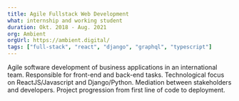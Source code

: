 ```yaml
---
title: Agile Fullstack Web Development
what: internship and working student
duration: Okt. 2018 - Aug. 2021
org: Ambient
orgUrl: https://ambient.digital/
tags: ["full-stack", "react", "django", "graphql", "typescript"]
---
```


Agile software development of business applications in an international team. Responsible for front-end and back-end tasks. Technological focus on ReactJS/Javascript and Django/Python. Mediation between stakeholders and developers. Project progression from first line of code to deployment.